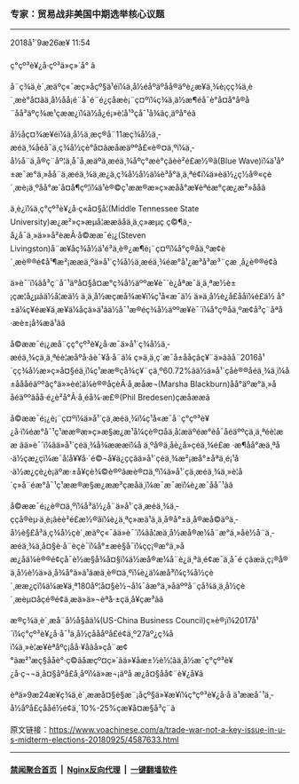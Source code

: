 ### 专家：贸易战非美国中期选举核心议题
------------------------

<div class="published">
 <span class="date" title="ä¸­å½æ¶é´">
  <time datetime="2018-09-26T11:54:09+08:00">
   2018å¹´9æ26æ¥ 11:54
  </time>
 </span>
</div>
<br/>
<div class="wsw">
 <span class="dateline">
  ç°çº³è¥¿å·çº³ä»ç»´å° â
 </span>
 <p>
  å¨ç¾ä¸­è´¸æäºç«¯æç»­åçº§ä¹éï¼ä¸­å½éåºäºåå®äºè¿æ¥ä¸¾è¡çç¾ä¸­è´¸æè°å¤ãä¸­å½åå¡é¨å¯é¨é¿çåæè¡¨ç¤ºï¼ç¾ä¸­ä½æ¶éå¯è°å¤å°å®å¨åå³äºç¾æ¹çææ¿ï¼ä½å¿é¡»è¦å¹³ç­å¯¹å¾ãç¸äºå°éã
 </p>
 <p>
  å½­åç¤¾æ¥éï¼ä¸­å½ä¸æç®å¨11æç¾å½ä¸­æéä¸¾åéå¯ä¸ç¾å½çè°å¤ãæåæäººå£«è®¤ä¸ºï¼ä¸­å½å¨ä¸å®ç¨åº¦ä¸å¯å¸æäºä¸­æéä¸¾åºç°æè°çâèè²é£æ½®â(Blue Wave)ï¼ä¹å°±æ¯æ°ä¸»åå¨ä¸­æéä¸¾ä¸­æ¿ä¸ç¾å½å½ä¼è³å°ä¸ä¸ªé¢ï¼ä»èä½¿ç½å®«çè´¸æè¡ä¸ºåå°æ´å¤å¶çº¦ï¼ä¹è®©ç¹ææ®æ»ç»æåå°æ¥èªéæ°çæ¿æ²»ååã
 </p>
 <p>
  ä¸è¿ï¼ä¸­ç°çº³è¥¿å·ç«å¤§å­¦(Middle Tennessee State University)æ¿æ²»ç»æµå­¦ææãåä¸ä¸ç»æµç ç©¶ä¸­å¿å¯ä¸»ä»»å²èæÂ·å©ææ¯é¡¿(Steven Livingston)å¨æ¥åç¾å½ä¹é³ä¸è®¿æ¶è¡¨ç¤ºï¼å°ç®åä¸ºæ­¢è´¸æè®®é¢å¹¶æ²¡ææä¸ºä»å¹´ç¾å½ä¸­æéä¸¾éæ°å¹¿æ³å³æ³¨çæ ¸å¿è®®é¢ã
 </p>
 <p>
  ä»è¯´ï¼âå³ç¨å¯¹äºå¤§å¤æ°ç¾å½äººæ¥è¯´è¿åªæ¯ä¸ä¸ªæ½è±¡çæ¦å¿µãä½å¦æä½ ä¸ä¸­å½æçæå¾æ¥ï¼ç¹å«æ¯ä½ ä»ä¸­å½è¿å£ååï¼é£ä½ å°±ä¼ç¥éæ¥ä¸æ¥ä¼åçä»ä¹ãä½å¯¹æ®éç¾å½äººæ¥è¯´ï¼å°ç®åä¸ºæ­¢å³ç¨åªå·æè±¡å¾æä¹ãâ
 </p>
 <p>
  å©ææ¯é¡¿æå¨çç°çº³è¥¿å·æ¯ä»å¹´ç¾å½ä¸­æéä¸¾çä¸ä¸ªéè¦æåºå·ãè¯¥å·å¨ä¼ ç»ä¸ä¸ç´æ¯å±ååçâç¥¨ä»âãå¨2016å¹´çç¾å½æ»ç»å¤§éä¸­ï¼ç¹ææ®çå¾ç¥¨çä¸º60.72%ãä½ä»å¹´çåè®®åéä¸¾ä¸­ï¼å±åååéäººãç°ä»»èé¦ä¼è®®åçèÂ·å¸æåæ¬(Marsha Blackburn)åå°äºæ°ä¸»ååéäººãåå·é¿è²å°Â·å¸éå¾·æ£®(Phil Bredesen)çæåææã
 </p>
 <p>
  å©ææ¯é¡¿è¡¨ç¤ºï¼ä»å¹´çä¸­æéä¸¾ï¼ç¹å«æ¯å¨ç°çº³è¥¿å·ï¼éæ°å¯¹ç¹ææ®æ»ç»æ§æ¿æ¹å¼çè®¤åä¸å¦æäºéæ°èå¯åéäººçä¸ä¸ªéè¦ææ ãä»è¯´ï¼âä»å¹´çéä¸¾å¾æææï¼å ä¸ºå®ä¸åè¿å»çéä¸¾é£æ ·æ¶åå°æä¸ªå·ä½çæ¿ç­ï¼æ¯å¦å¥¥å·´é©¬å¥ä¿ç­ç­ãä»å¹´çéä¸¾æ²¡æå°±åªä¸é¡¹å·ä½æ¿ç­è¿è¡äºæ·±å¥çè¾©è®ºãæè®¤ä¸ºï¼ä»å¹´çä¸­æéä¸¾ä¸»è¦å´ç»å¨éæ°å¯¹ç¹ææ®æ§æ¿ææ³çæåä¸ï¼æ¯æ¯æï¼è¿æ¯åå¯¹ãâ
 </p>
 <p>
  å©ææ¯é¡¿è®¤ä¸ºï¼å³ä½¿å¨ä»å¹´çä¸­æéä¸¾ä¸­ççå®èµ·ä¸è¡âèè²é£æ½®âï¼è¿ä¸ªç»æä¹ä¸ä¸å®å°±ä¸å®æå©äºä¸­å½è§£å³ä¸ç¾å½çè´¸æäºç«¯ãä»è¯´ï¼âå¦æä¸­å½æå®æ¼å¨æ°ä¸»åè½å¨ä¸­æéä¸¾ä¸­å¤§è·å¨èçè¯ï¼å°±æè§å¯ï¼çç¡®æ°ä¸»åæ¿åä¼è®®é¢çå¯è½æ§å¾å¤§ï¼ä½æå®æ¼å¨è¿ä¸ªä¸é¢æ¯ä¸å¯é çãæä¸ç¡®å®ä¸­å½è½ä»ä¸­å¾å°ä»ä¹ãæä¸è®¤ä¸ºï¼è¿ä¼æå³ï¼ç¾å½çè´¸ææ¿ç­ï¼ä¼æ¥ä¸ª180åº¦å¤§è½¬å¼¯ãæ°ä¸»åäººå¨çå¾ä¸ä¸­å½çè´¸æèµ¤å­çé®é¢ä¸æä»ä»¬èªå·±çä¸å¥çæ³ãâ
 </p>
 <p>
  æ®ç¾ä¸­è´¸æå¨å½å§åä¼(US-China Business Council)ç»è®¡ï¼2017å¹´ï¼ç°çº³è¥¿å·å¯¹ä¸­å½çåååºå£é¢ä¸º27äº¿ç¾åï¼ä¸»è¦æ¥èªåºç¡åå·¥åãå»çå¨æ¢°ãæ²¹æç§å­åè°·ç©ãåæçº¤ç»´ãä»¥åæ±½è½¦ãä¸­å½æ¯ç°çº³è¥¿å·ç¬¬ä¸å¤§åºå£å¸åºï¼ä»æ¬¡äºå æ¿å¤§åå¢¨è¥¿å¥ã
 </p>
 <p>
  èªä»9æ24æ¥ç¾ä¸­è´¸ææå¤§è§æ¨¡åçº§ä»¥æ¥ï¼ç°çº³è¥¿å·å ä¹ææå¯¹ä¸­å½åºå£çååé½é¢ä¸´10%-25%çæ¥å¤æ§å³ç¨ã
 </p>
</div>

原文链接：https://www.voachinese.com/a/trade-war-not-a-key-issue-in-u-s-midterm-elections-20180925/4587633.html


------------------------
#### [禁闻聚合首页](https://github.com/gfw-breaker/banned-news/blob/master/README.md) &nbsp;|&nbsp; [Nginx反向代理](https://github.com/gfw-breaker/open-proxy/blob/master/README.md) &nbsp;|&nbsp;  [一键翻墙软件](https://github.com/gfw-breaker/nogfw/blob/master/README.md)